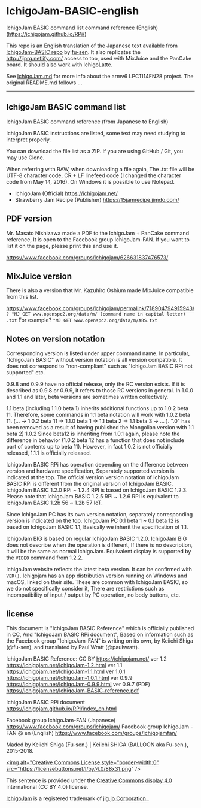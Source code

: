 # IchigoJam-BASIC-english
IchigoJam BASIC command list command reference (English) (https://ichigojam.github.io/RPi/) 

This repo is an English translation of the Japanese text available from [IchigoJam-BASIC repo](https://github.com/fu-sen/IchigoJam-BASIC) by [fu-sen](https://github.com/fu-sen). It also replicates the http://ijprg.netlify.com/ access to too, used with MixJuice and the PanCake board. It should also work with IchigoLatte.

See [IchigoJam.md](./IchigoJam.md) for more info about the armv6 LPC1114FN28 project. The original README.md follows ...

---

## IchigoJam BASIC command list

IchigoJam BASIC command reference (from Japanese to English)

IchigoJam BASIC instructions are listed, some text may need studying to interpret properly.

You can download the file list as a ZIP. If you are using GitHub / Git, you may use Clone.

When referring with RAW, when downloading a file again, The .txt file will be UTF-8 character code, CR + LF linefeed code (I changed the character code from May 14, 2016). On Windows it is possible to use Notepad.

* IchigoJam (Official) https://ichigojam.net/
* Strawberry Jam Recipe (Publisher) https://15jamrecipe.jimdo.com/

## PDF version

Mr. Masato Nishizawa made a PDF to the IchigoJam + PanCake command reference, It is open to the Facebook group IchigoJam-FAN. If you want to list it on the page, please print this and use it.

https://www.facebook.com/groups/ichigojam/626631837476573/

## MixJuice version

There is also a version that Mr. Kazuhiro Oshium made MixJuice compatible from this list.

https://www.facebook.com/groups/ichigojam/permalink/718904794915943/ 
`? "MJ GET www.openspc2.org/data/m/ (command name in capital letter) .txt`
For example? `"MJ GET www.openspc2.org/data/m/ABS.txt`

## Notes on version notation

Corresponding version is listed under upper command name. In particular, "IchigoJam BASIC" without version notation is all version compatible. It does not correspond to "non-compliant" such as "IchigoJam BASIC RPi not supported" etc.

0.9.8 and 0.9.9 have no official release, only the RC version exists. If it is described as 0.9.8 or 0.9.9, it refers to those RC versions in general. In 1.0.0 and 1.1 and later, beta versions are sometimes written collectively.

1.1 beta (including 1.1.0 beta 1) inherits additional functions up to 1.0.2 beta 11. Therefore, some commands in 1.1 beta notation will work with 1.0.2 beta 11. (... → 1.0.2 beta 11 → 1.1.0 beta 1 → 1.1 beta 2 → 1.1 beta 3 → ... ). ".0" has been removed as a result of having published the Mongolian version with 1.1 beta 2) 1.0.2 Since beta12 is inheriting from 1.0.1 again, please note the difference in behavior (1.0.2 beta 12 has a function that does not include part of contents up to beta 11). However, in fact 1.0.2 is not officially released, 1.1.1 is officially released.

IchigoJam BASIC RPi has operation depending on the difference between version and hardware specification, Separately supported version is indicated at the top. The official version version notation of IchigoJam BASIC RPi is different from the original version of IchigoJam BASIC. IchigoJam BASIC 1.2.0 RPi ~ 1.2.4 RPI is based on IchigoJam BASIC 1.2.3. Please note that IchigoJam BASIC 1.2.5 RPi ~ 1.2.6 RPi is equivalent to IchigoJam BASIC 1.2b 56 ~ 1.2b 57 IoT.

Since IchigoJam PC has its own version notation, separately corresponding version is indicated on the top. IchigoJam PC 0.1 beta 1 ~ 0.1 beta 12 is based on IchigoJam BASIC 1.1, Basically we inherit the specification of 1.1.

IchigoJam BIG is based on regular IchigoJam BASIC 1.2.0. IchigoJam BIG does not describe when the operation is different, If there is no description, it will be the same as normal IchigoJam. Equivalent display is supported by the `VIDEO` command from 1.2.2.

IchigoJam website reflects the latest beta version. It can be confirmed with `VER()`. Ichigojam has an app distribution version running on Windows and macOS, linked on their site. These are common with IchigoJam BASIC, so we do not specifically consider it, There are restrictions such as incompatibility of input / output by PC operation, no body buttons, etc.

## license

This document is "IchigoJam BASIC Reference" which is officially published in CC, And "IchigoJam BASIC RPi document", Based on information such as the Facebook group "IchigoJam-FAN" is writing on its own, by Keiichi Shiga (@fu-sen), and translated by Paul Wratt (@paulwratt).

IchigoJam BASIC Reference: CC BY https://ichigojam.net/ 
ver 1.2 
https://ichigojam.net/IchigoJam-1.2.html 
ver 1.1 
https://ichigojam.net/IchigoJam-1.1.html 
ver 1.0.1 
https://ichigojam.net/IchigoJam-1.0.1.html 
ver 0.9.9 
https://ichigojam.net/IchigoJam-0.9.9.html 
ver 0.9.7 (PDF) 
https://ichigojam.net/IchigoJam-BASIC-reference.pdf

IchigoJam BASIC RPi document 
https://ichigojam.github.io/RPi/index_en.html

Facebook group IchigoJam-FAN (Japanese) 
https://www.facebook.com/groups/ichigojam/ 
Facebook group IchigoJam - FAN @ en (English) 
https://www.facebook.com/groups/ichigojamfan/

Maded by Keiichi Shiga (Fu-sen.) | Keiichi SHIGA (BALLOON aka Fu-sen.), 2015-2018.

<a rel="license" href="http://creativecommons.org/licenses/by/4.0/"><img alt="Creative Commons License style="border-width:0" src="https://licensebuttons.net/l/by/4.0/88x31.png" /></a>

This sentence is provided under the [Creative Commons display 4.0](http://creativecommons.org/licenses/by/4.0/) international (CC BY 4.0) license.

[IchigoJam](https://ichigojam.net/) is a registered trademark of [jig.jp Corporation .](https://jig.jp/)
